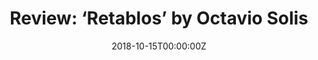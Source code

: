 ---
url: https://datebook.sfchronicle.com/books/retablos-stories-from-a-life-lived-along-the-border-by-octavio-solis
title: "Review: ‘Retablos’ by Octavio Solis"
publication: ""
date: 2018-10-15T00:00:00Z
image: ""
---